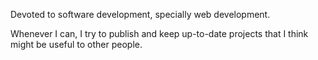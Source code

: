 Devoted to software development, specially web development.

Whenever I can, I try to publish and keep up-to-date projects that I think might be useful to other people.
